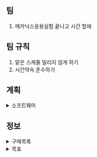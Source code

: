 ## 팀
1. 메카닉스응용실험 끝나고 시간 할애
## 팀 규칙
1. 맡은 스케줄 밀리지 않게 하기 
2. 시간약속 준수하기
## 계획
<details>
  <summary>소프트웨어</summary>
 </br>
　4.1 ~ 4.7 - 데이터 다루기, 회귀알고리즘과 모델 규제(혼자 공부하는 머신러닝 + 딥러닝) </br>
　4.8 ~ 4.14 - 다양한 분류 알고림즘 </br>
　5.6 ~ 5.13 - 트리 알고리즘(혼자 공부하는 머신러닝 + 딥러닝) </br>
　5.14 ~ 5.21 (혼자 공부하는 머신러닝 + 딥러닝) </br>
　5.22 ~ 5.28 - </br>
　6주차 - </br>
　7주차 - </br>
　8주차 - </br>

</details>

## 정보

<details>
  <summary>구매목록</summary>
  1. jetson orin nano developer-kit </br>
  2. 카메라 </br>
</details>

<details>
  <summary>목표</summary>
  1. 머신러닝 기초 떼기 </br>
  2. 딥러닝 이론및 실습(CNN위주) </br>
</details>
